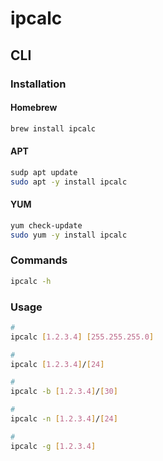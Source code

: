 # ipcalc

## CLI

### Installation

#### Homebrew

```sh
brew install ipcalc
```

#### APT

```sh
sudp apt update
sudo apt -y install ipcalc
```

#### YUM

```sh
yum check-update
sudo yum -y install ipcalc
```

### Commands

```sh
ipcalc -h
```

### Usage

```sh
#
ipcalc [1.2.3.4] [255.255.255.0]

#
ipcalc [1.2.3.4]/[24]

#
ipcalc -b [1.2.3.4]/[30]

#
ipcalc -n [1.2.3.4]/[24]

#
ipcalc -g [1.2.3.4]
```
